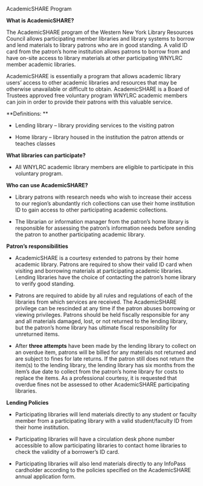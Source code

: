 AcademicSHARE Program

**What is AcademicSHARE?**

The AcademicSHARE program of the Western New York Library Resources Council allows participating member libraries and library systems to borrow and lend materials to library patrons who are in good standing. A valid ID card from the patron’s home institution allows patrons to borrow from and have on-site access to library materials at other participating WNYLRC member academic libraries.

AcademicSHARE is essentially a program that allows academic library users’ access to other academic libraries and resources that may be otherwise unavailable or difficult to obtain. AcademicSHARE is a Board of Trustees approved free voluntary program WNYLRC academic members can join in order to provide their patrons with this valuable service.

**Definitions: **

-   Lending library – library providing services to the visiting patron

-   Home library – library housed in the institution the patron attends or teaches classes

**What libraries can participate?**

-   All WNYLRC academic library members are eligible to participate in this voluntary program.

**Who can use AcademicSHARE?**

-   Library patrons with research needs who wish to increase their access to our region’s abundantly rich collections can use their home institution ID to gain access to other participating academic collections.

<!-- -->

-   The librarian or information manager from the patron’s home library is responsible for assessing the patron’s information needs before sending the patron to another participating academic library.

**Patron’s responsibilities**

-   AcademicSHARE is a courtesy extended to patrons by their home academic library. Patrons are required to show their valid ID card when visiting and borrowing materials at participating academic libraries. Lending libraries have the choice of contacting the patron’s home library to verify good standing.

-   Patrons are required to abide by all rules and regulations of each of the libraries from which services are received. The AcademicSHARE privilege can be rescinded at any time if the patron abuses borrowing or viewing privileges. Patrons should be held fiscally responsible for any and all materials damaged, lost, or not returned to the lending library, but the patron’s home library has ultimate fiscal responsibility for unreturned items.

<!-- -->

-   After **three attempts** have been made by the lending library to collect on an overdue item, patrons will be billed for any materials not returned and are subject to fines for late returns. If the patron still does not return the item(s) to the lending library, the lending library has six months from the item’s due date to collect from the patron’s home library for costs to replace the items. As a professional courtesy, it is requested that overdue fines not be assessed to other AcademicSHARE participating libraries.

**Lending Policies**

-   Participating libraries will lend materials directly to any student or faculty member from a participating library with a valid student/faculty ID from their home institution.

-   Participating libraries will have a circulation desk phone number accessible to allow participating libraries to contact home libraries to check the validity of a borrower’s ID card.

-   Participating libraries will also lend materials directly to any InfoPass cardholder according to the policies specified on the AcademicSHARE annual application form.
